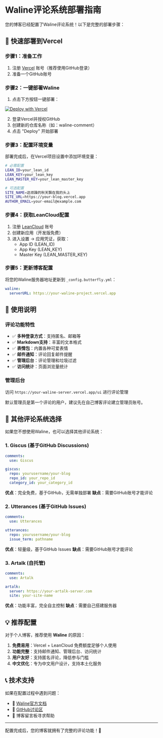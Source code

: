 # Waline评论系统部署指南

您的博客已经配置了Waline评论系统！以下是完整的部署步骤：

## 🚀 快速部署到Vercel

### 步骤1：准备工作
1. 注册 [Vercel](https://vercel.com) 账号（推荐使用GitHub登录）
2. 准备一个GitHub账号

### 步骤2：一键部署Waline
1. 点击下方按钮一键部署：

[![Deploy with Vercel](https://vercel.com/button)](https://vercel.com/new/clone?repository-url=https%3A%2F%2Fgithub.com%2Fwalinejs%2Fwaline%2Ftree%2Fmain%2Fexample)

2. 登录Vercel并授权GitHub
3. 创建新的仓库名称（如：waline-comment）
4. 点击 "Deploy" 开始部署

### 步骤3：配置环境变量
部署完成后，在Vercel项目设置中添加环境变量：

```bash
# 必需配置
LEAN_ID=your_lean_id
LEAN_KEY=your_lean_key
LEAN_MASTER_KEY=your_lean_master_key

# 可选配置
SITE_NAME=这烦躁的秋天飘在我的头上
SITE_URL=https://your-blog.vercel.app
AUTHOR_EMAIL=your-email@example.com
```

### 步骤4：获取LeanCloud配置
1. 注册 [LeanCloud](https://console.leancloud.cn/) 账号
2. 创建新应用（开发版免费）
3. 进入设置 → 应用凭证，获取：
   - App ID (LEAN_ID)
   - App Key (LEAN_KEY)
   - Master Key (LEAN_MASTER_KEY)

### 步骤5：更新博客配置
将您的Waline服务器地址更新到 `_config.butterfly.yml`：

```yaml
waline:
  serverURL: https://your-waline-project.vercel.app
```

## 📝 使用说明

### 评论功能特性
- ✅ **多种登录方式**：支持匿名、邮箱等
- ✅ **Markdown支持**：丰富的文本格式
- ✅ **表情包**：内置各种可爱表情
- ✅ **邮件通知**：评论回复邮件提醒
- ✅ **管理后台**：评论管理和垃圾过滤
- ✅ **访问统计**：页面浏览量统计

### 管理后台
访问 `https://your-waline-server.vercel.app/ui` 进行评论管理

默认管理员是第一个评论的用户，建议先在自己博客评论建立管理员账号。

## 🔄 其他评论系统选择

如果您不想使用Waline，也可以选择其他评论系统：

### 1. Giscus (基于GitHub Discussions)
```yaml
comments:
  use: Giscus

giscus:
  repo: yourusername/your-blog
  repo_id: your_repo_id
  category_id: your_category_id
```

**优点**：完全免费，基于GitHub，无需单独部署
**缺点**：需要GitHub账号才能评论

### 2. Utterances (基于GitHub Issues)
```yaml
comments:
  use: Utterances

utterances:
  repo: yourusername/your-blog
  issue_term: pathname
```

**优点**：轻量级，基于GitHub Issues
**缺点**：需要GitHub账号才能评论

### 3. Artalk (自托管)
```yaml
comments:
  use: Artalk

artalk:
  server: https://your-artalk-server.com
  site: your-site-name
```

**优点**：功能丰富，完全自主控制
**缺点**：需要自己搭建服务器

## 💡 推荐配置

对于个人博客，推荐使用 **Waline** 的原因：

1. **免费易用**：Vercel + LeanCloud 免费额度足够个人使用
2. **功能完整**：支持邮件通知、管理后台、访问统计
3. **用户友好**：支持匿名评论，降低参与门槛
4. **中文优化**：专为中文用户设计，支持本土化服务

## 📞 技术支持

如果在配置过程中遇到问题：

- 📖 [Waline官方文档](https://waline.js.org/)
- 💬 [GitHub讨论区](https://github.com/walinejs/waline/discussions)
- 📧 博客留言板寻求帮助

---

配置完成后，您的博客就拥有了完整的评论功能！🎉
